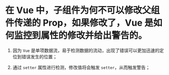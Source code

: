 # 在 Vue 中，子组件为何不可以修改父组件传递的 Prop，如果修改了，Vue 是如何监控到属性的修改并给出警告的。

1. 因为 `Vue` 是单项数据流，易于检测数据的流动，出现了错误可以更加迅速的定位到错误发生的位置；

2. 通过 `setter` 属性进行检测，修改值将会触发 `setter`，从而触发警告；